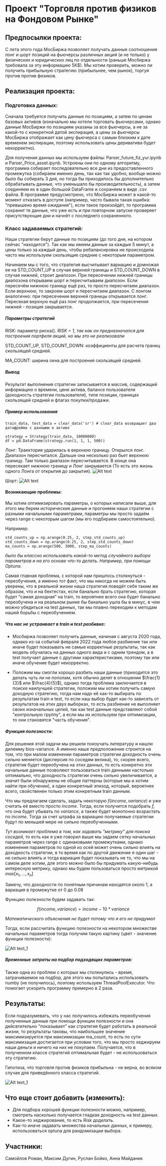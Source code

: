 # Проект "Торговля против физиков на Фондовом Рынке"

## Предпосылки проекта:

С лета этого года МосБиржа позволяет получать данные соотношения лонг и шорт позиций на фьючерсы  различных акций (и не только)  у физических и юридических лиц по отдельности (раньше Мосбиржа требовала за эту информацию 5К$). 
Мы хотим проверить, можно ли получить прибыльную стратегию (прибыльнее, чем рынок), торгуя против против физиков. 


## Реализация проекта:

### Подготовка данных:

Сначала требуется получить данные по позициям, а затем по ценам базовых активов (изначально мы хотели торговать фьючерсами, однако данные МосБиржи по позициям указаны за все фьючерсы, а не за какой-то с конкретной датой экспирация, а цены за фьючерсы МосБиржа отображает как цену фьючерса с самым близким к дате временем экспирации, поэтому использовать цены дериватива будет некорректно). 

Для получения данных мы используем файлы: Parser_future_fiz_yur.ipynb и Parser_Price_asset.ipynb. Устроены они по одному алгоритму, программа собирает последовательно все дни из предоставленного промежутка (собираем именно день, так как так удобно, вообще можно было бы собирать 3 дня, но тогда бы приходилось бы дополнительно обрабатывать данные, что уменьшало бы производительность), а затем соединяем их в один большой DataFrame и сохраняем в виде .csv файла. В программе предусмотрено, что МосБиржа может в какой-то момент отказать в доступе (например, часто бывала такая ошибка: "превышено время ожидания"), если такое произойдёт, то программа сохранит те данные, что уже есть и при повторном запуске проверяет присутствующие дни и начнёт с последнего сохраненного. 

### Класс задаваемых стратегий:

Наши стратегии берут данные по позициям (до того дня, на котором сейчас "находится"). Так как мы имеем данные за каждые 5 минут, а цены только за каждый день, чтобы ребалансировка не происходила часто мы используем скользящие средние с некоторым параметром. 

Начинаем мы с того, что стратегия высчитывает вариацию и домножая ее на STD_COUNT_UP в случае верхней границы и STD_COUNT_DOWN в случае нижней, строит диапозон. При пересечении нижней границы диапозона открываем шорт и пересчитываем диапозон. Если пересечём нижнюю границу ещё раз, то просто пересчитаем диапазон. Если верхнюю, то закроем шорт и пересчитаем диапазон. С лонгом аналогично: при пересечении верхней границы открывается лонг. Пересекая верхную ещё раз лонг продолжается, при пересечения нижней - позиция закрывается.


##### Параметры стратегий
 
RISK: параметр риска(). $\textit{RISK = 1, так как он предназначался для построения портфеля акций, но мы это не реализовали}$

STD_COUNT_UP, STD_COUNT_DOWN: коэффициенты для расчета границ скользящей средней.

MA_COUNT: ширина окна для построения скользящей средней.


##### Вывод
Результат выполнения стратегии записывается в массив, содержащий информацию о времени, цене актива, балансе пользователя (доходность стратегии пользователя), типе позиции, границах скользящей средней и флагах покупки/продажи.

##### Пример использования
```
train_data, test_data = clear_data('sr') # clear_data возвращает два датафрейма с данными о активе

strategy = Strategy(train_data, 10000000)
df = pd.DataFrame(strategy.run(1, 1, 1, 500))
```
Лонг: Траектория ударилась в верхнюю границу. Открылся лонг. Диапазон пересчитался. Дальше она несколько раз бьет верхнюю границу. Там только диапазон пересчитывается. В конце она пересекает нижнюю  границу и Лонг закрывается (То есть это жизнь одного Лонга от открытия до закрытия).
![Alt text](WorkProcess/изображение_2023-12-03_124517024.png)

Шорт:
![Alt text](WorkProcess/изображение_2023-12-03_124813412.png)

#### Возникающие проблемы:

Мы хотим оптимизировать параметры, о которых написали выше, для этого мы берем исторические данные и прогоняем наши стратегии с разными начальными параметрами, параметры мы просто задаём через range с некоторым шагом (мы его подбираем самостоятельно).

Например:
```
std_counts_up = np.arange(0.25, 2, step_std_counts_up)
std_counts_down = np.arange(0.25, 2, step_std_counts_down)
ma_counts = np.arange(500, 3000, step_ma_counts)
```

 $\textit{было бы классно использовать какой-то метод случайного выбора параметров и на его основе что-то делать.}$
 $\textit{Например, при помощи Optuna}$.

Самая главная проблема, с которой нам пришлось столкнуться - переобучения, а именно тот факт, что мы никогда не можем быть уверены, что в реальной жизни наша стратегия поведёт себя таким же образом, что и на бектестах, если банально брать стратегию, которая будет "самая доходная" на train, то вероятнее всего она будет банально переобучена и на реальном рынке бы банально ушла бы в минус, в чем можно убедиться на test данных, так мы плавно переходим к методам нашей борьбы с переобучением.

##### Что нас не устраивает в train и test разбивке:

* Мосбиржа позволяет получить данные, начиная с августа 2020 года, однако из-за событий февраля 2022 года любое разбиение так или иначе будет показывать не самые корректные результаты, так как модель обучалась на данных одного вида и с одним трендом, а в test получает данные с другими характеристиками, поэтому так или иначе обучение будет некорректно.

* Положим мы смогли хорошо разбить наши данные (приходится это делать чуть ли не пополам, хотя обычно делят в отношении $\frac{1}{3}$ или $\frac{4}{5}$), однако тогда проблема заключается в поиске наилучшей стратегии, положим мы хотим получить самую доходную стратегию, тогда нам надо её как-то выбирать по результатам train и test, то если наш выбор будет как-то зависеть от результатов на этих двух выборках, то есть разбиение не выполняет своих изначальных целей, так как test данные представляют собой "контрольную группу", а если мы их используем при оптимизации, то они становятся "часть обучения".

##### Функция полезности:

Для решения этой задачи мы решили поизучать литературу и нашли дилемму bios-variance. А именно наше предположение строится на том, что при малом изменении параметров стратегии доходность очень сильно меняется (дисперсия по соседям велика), то, скорее всего, стратегия будет переобучена на этих данных, то есть конкретно эти начальные данные позволяют пользоваться train данными настолько оптимально, что доходность стратегии очень сильно увеличивается, а значит были обнаружены не общие паттерны (которые мы и хотим найти при обучении), а один конкретный эпизод, который, вероятнее всего, свойственен только этим конкретным train данным. 

Что мы предлагаем сделать, задать некоторую $f(income, variance)$ и уже считать её вместо просто $income$. Тогда, если получится подобрать $f$, что она будет убывать по  $variance$, а также будет монотонно возрастать по $income$. Тогда за счет штрафа за вариацию получаемые стратегии будут по меньшей мере не сильно переобученными.

$\textit{Тут возникает проблема в том, как задавать "метрику" для поиска соседей}$, то есть как я уже говорил выше мы задаем сетку начальных параметров через range с одинаковыми промежутками, однако изменения параметров по одной из осей может очень сильно влиять на доходность стратегии, в то время как по другой движение я один шаг - не сильно влиять и тогда вариация будет показывать не то, что мы на самом деле хотим, для этого можно было бы придумать какую-нибудь интересную метрику, однако мы будем пользоваться просто метрикой $max[x_1, ..., x_n]$

Замечу, что доходности по понятным причинам находятся около 1, а вариация в промежутке от 0 до 0.08

Функцию полезности будем задавать так: 

$$f(income, variance) = income - 10*variance$$

$\textit{Математического объяснения не будет потому что я его не придумал}$

Тогда, если рассчитать функцию полезности на некотором множестве начальных параметров тогда получим такую картину (цвет - значение функции полезности):

![Alt text_1](WorkProcess/Utility_chart.png)


##### Временные затраты на подбор подходящих параметров:

Также одна из проблем с которых мы столкнулись - время, затрачиваемое на подбор, для этого мы попытались использовать numby (не получилось), поэтому используем ThreadPoolExecutor. Что помогает ускорить программу примерно в 2 раза.

## Результаты:

Если подразумевать, что у нас получилось избежать переобучения полученные данные при помощи функции полезности и она дейсвтительно "показывает" как стратегия будет работать в реальной жизни, то результаты таковы, что наибольшее значение максимизируется при максимизации ma_count, то есть по сути максимизация достигается при условии того, что мы просто хеджируем наши деньги и ничего на них не покупаем. Получается, что в полученном классе стратегий оптимальная будет - не использоваться эту стратегию. 

Гипотиза, что торговля против физиков прибыльна - не верна, во всяком случае для приведённого класса стратегий. 

![Alt text_1](WorkProcess/Utility_chapt_for_select_strategy.jpg)


## Что еще стоит добавить (изменить):

* Для подбора хорошей функции полезности можно, например, смотреть насколько получается гладкая доходность на test данных. 
* Какое-то хеджирование, то есть Risk доделать.
* Как-то иначе задавать множества начальных данных, к примеру, использоваться optuna для рандомизации выбора.

## Участники:

Самойлов Роман, Максим Дугин, Руслан Бойко, Анна Майданик

